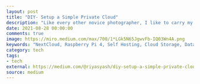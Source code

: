 ```yaml
---
layout: post
title: "DIY- Setup a Simple Private Cloud"
description: "Like every other novice photographer, I like to carry my DSLR with me on all trips and I end up taking a lot of pictures and videos. To share this content with everyone who accompanied me on the trips, I have to organize it into folders and share each of them with only the interested parties. This was getting harder to do using Google Drive because of the storage limits and untracked publicly accessible links"
date: 2021-08-28 00:00:00
comments: true
image: https://miro.medium.com/max/700/1*LGk5N65JgwvFb-IQ03Wn4A.png
keywords: "NextCloud, Raspberry Pi 4, Self Hosting, Cloud Storage, Data Privacy"
category: tech
tags:
- tech
external: https://medium.com/@riyasyash/diy-setup-a-simple-private-cloud-f3bfe40c8355
source: medium
---
```

